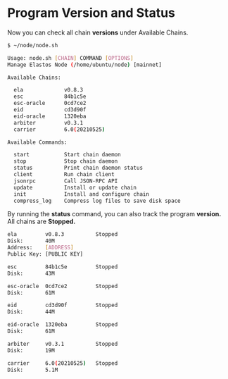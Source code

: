# Program Version and Status

Now you can check all chain **versions** under Available Chains.

```bash
$ ~/node/node.sh
```

```bash
Usage: node.sh [CHAIN] COMMAND [OPTIONS]
Manage Elastos Node (/home/ubuntu/node) [mainnet]

Available Chains:

  ela             v0.8.3
  esc             84b1c5e
  esc-oracle      0cd7ce2
  eid             cd3d90f
  eid-oracle      1320eba
  arbiter         v0.3.1
  carrier         6.0(20210525)

Available Commands:

  start           Start chain daemon
  stop            Stop chain daemon
  status          Print chain daemon status
  client          Run chain client
  jsonrpc         Call JSON-RPC API
  update          Install or update chain
  init            Install and configure chain
  compress_log    Compress log files to save disk space
```

By running the **status** command, you can also track the program **version.** All chains are **Stopped.**

```bash
ela         v0.8.3          Stopped
Disk:       40M
Address:    [ADDRESS]
Public Key: [PUBLIC KEY]

esc         84b1c5e         Stopped
Disk:       43M

esc-oracle  0cd7ce2         Stopped
Disk:       61M

eid         cd3d90f         Stopped
Disk:       44M

eid-oracle  1320eba         Stopped
Disk:       61M

arbiter     v0.3.1          Stopped
Disk:       19M

carrier     6.0(20210525)   Stopped
Disk:       5.1M
```
